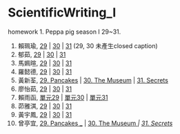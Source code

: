 # ScientificWriting_I
homework 1. Peppa pig season I 29~31.
1. 賴珮瑜, <a href='https://youtu.be/VKUZn1gqghc'>29</a> | <a href='https://youtu.be/vvKCWY2wK04'>30</a> | <a href='https://youtu.be/7fDntmvdrtM'>31</a> (29, 30 未產生closed caption)
2. 郁茹, <a href='https://youtu.be/r55BC_QCO1Q'>29</a> | <a href='https://youtu.be/THbxIrHjAUw'>30</a> | <a href='https://youtu.be/HkNyPf2VAG4'>31</a>
3. 馬姵暄, <a href='https://youtu.be/o2DEstVaSFI'>29</a> | <a href='https://www.youtube.com/watch?v=yl_l1u3pdj8&feature=youtu.be'>30</a> | <a href='https://youtu.be/QpAuZFjIS_E'>31</a>
4. 羅懿德, <a href='https://www.youtube.com/watch?v=egTJsJ6-ruA'>29</a> | <a href='https://www.youtube.com/watch?v=qrG5xpv8zxk'>30</a> | <a href='https://www.youtube.com/watch?v=7bRpQ7wRnSo'>31</a>
5. 黃新荃, <a href='https://youtu.be/nToG2WQrjgI'>29. Pancakes</a> | <a href='https://youtu.be/F2W7iU1NR8g'>30. The Museum</a> | <a href='https://youtu.be/hClMA-Kr5Ao'>31. Secrets</a> 
6. 廖怡茹, <a href='https://www.youtube.com/watch?v=0HnRZMPJCqo'>29</a> | <a href='https://www.youtube.com/watch?v=bHXl1cG4az0'>30</a> | <a href='https://www.youtube.com/watch?v=xqncLxF_2sA'>31</a> 
7. 賴雨函, <a href="https://youtu.be/wONsv9nKfFY">單元29</a> | <a href="https://youtu.be/aRvzr3nO2v8">單元30</a> | <a href="https://youtu.be/fFIKGcF-cCo">單元31</a>
8. 茆雅淇, <a href='https://youtu.be/5YznVd9oQtc'>29</a> | <a href='https://youtu.be/6j3ki74hzUc'>30</a> | <a href='https://youtu.be/co46E3klInc'>31</a>
9. 黃宇鳳, <a href='https://youtu.be/jp3IIqZZiLY'>29</a> | <a href='https://youtu.be/jEkaDkM4ngU'>30</a> | <a href='https://youtu.be/N3iazYnCX4o'>31</a>
10. 曾亭宜, <a href='https://www.youtube.com/watch?v=m-KhRxXVVlQ'>29. Pancakes _</a> | <a href='https://www.youtube.com/watch?v=_fHw9mG6ELs&t=29s'>30. The Museum _</a> | <a href='https://www.youtube.com/watch?v=guiVxHODT7A&t=8s'>31. Secrets_</a>
